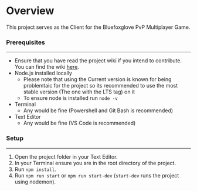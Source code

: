 # Overview

This project serves as the Client for the Bluefoxglove PvP Multiplayer Game.

### Prerequisites

---

-   Ensure that you have read the project wiki if you intend to contribute. You can find the wiki [here](https://gitlab.ardentheartgames.com/neutral-good-mentorship-public/blue-foxglove/blue-foxglove-client/-/wikis/home).
-   Node.js installed locally
    -   Please note that using the Current version is known for being problemtaic for the project so its recommended to use the most stable version (The one with the LTS tag) on it
    -   To ensure node is installed run `node -v`
-   Terminal
    -   Any would be fine (Powershell and Git Bash is recommended)
-   Text Editor
    -   Any would be fine (VS Code is recommended)

### Setup

---

1. Open the project folder in your Text Editor.
2. In your Terminal ensure you are in the root directory of the project.
3. Run `npm install`.
4. Run `npm run start` or `npm run start-dev` (`start-dev` runs the project using nodemon).
